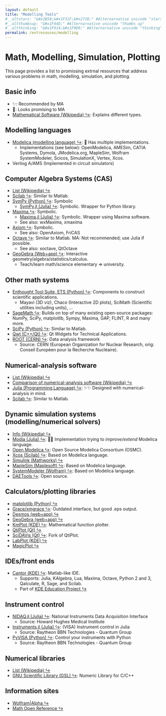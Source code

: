 ```yaml
---
layout: default
title: "Modelling Tools"
#__altstars: "&#x2B50;&#x1F31F;&#x2728;" #Alternarnative unicode "stars"
#__altthumbsup: "&#x1F44D;" #Alternarnative unicode "thumbs up"
#__altthinking: "&#x1F914;&#x1F9D0;" #Alternarnative unicode "thinking"
permalink: /extresouces/modelling
---
```

<!-- Reference-style links to make tables & lists more readable -->


# Math, Modelling, Simulation, Plotting

This page provides a list to promissing extrnal resources that address various problems in math, modelling, simulation, and plotting.

## Basic info
 - &#x2728;: Recommended by MA
 - &#x1F914;: Looks promising to MA
 - [Mathematical Software (Wikipedia) &#x21AA;](https://en.wikipedia.org/wiki/Mathematical_software): Explains different types.

## Modelling languages
 - [Modelica (modelling language) &#x21AA;](https://www.modelica.org/): &#x1F914; Has multiple implementations.
   - Implementations (see below): OpenModelica, AMESim, CATIA Systems, Dymola, JModelica.org, MapleSim, Wolfram SystemModeler, Scicos, SimulationX, Vertex, Xcos.
 - Verilog A/AMS (Implemented in circuit simulators)

## Computer Algebra Systems (CAS)
 - [List (Wikipedia) &#x21AA;](https://en.wikipedia.org/wiki/Computer_algebra_system)
 - [Scilab &#x21AA;](https://www.scilab.org/): Similar to Matlab.
 - [SymPy (Python) &#x21AA;](https://www.sympy.org/): Symbolic
   - [SymPy.jl (Julia) &#x21AA;](https://github.com/JuliaPy/SymPy.jl): Symbolic. Wrapper for Python library.
 - [Maxima &#x21AA;](http://maxima.sourceforge.net/): Symbolic.
   - [Maxima.jl (Julia) &#x21AA;](https://github.com/nsmith5/Maxima.jl): Symbolic. Wrapper using Maxima software.
   - See also: wxMaxima, xmaxima
 - [Axiom &#x21AA;](http://www.axiom-developer.org/): Symbolic.
   - See also: OpenAxiom, FriCAS
 - [Octave &#x21AA;](http://www.gnu.org/software/octave/): Similar to Matlab. MA: Not recommended; use Julia if possible.
   - See also: xoctave, QtOctave
 - [GeoGebra (Web+app) &#x21AA;](https://www.geogebra.org/): Interactive geometry/algebra/statistics/calculus.
   - Teach/learn math/science elementary &rArr; university.

## Other math systems
 - [Enthought Tool Suite, ETS (Python) &#x21AA;](https://docs.enthought.com/ets/): Components to construct scientific applications.
   - Mayavi (3D viz), Chaco (Interactive 2D plots), SciMath (Scientific utilities including units), ...
 - [SageMath &#x21AA;](https://www.sagemath.org/): Builds on top of many existing open-source packages: NumPy, SciPy, matplotlib, Sympy, Maxima, GAP, FLINT, R and many more.
 - [SciPy (Python) &#x21AA;](https://www.scipy.org/): Similar to Matlab.
 - [Qwt (C++/Qt) &#x21AA;](https://qwt.sourceforge.io/): Qt Widgets for Technical Applications.
 - [ROOT (CERN) &#x21AA;](https://root.cern/): Data analysis framework
   - Source: CERN (European Organization for Nuclear Research, orig: Conseil Européen pour la Recherche Nucléaire).

## Numerical-analysis software
 - [List (Wikipedia) &#x21AA;](https://en.wikipedia.org/wiki/Dynamic_simulation)
 - [Comparison of numerical-analysis software (Wikipedia) &#x21AA;](https://en.wikipedia.org/wiki/Comparison_of_numerical-analysis_software)
 - [Julia (Programming Language) &#x21AA;](https://julialang.org/): &#x2728;&#x2728; Designed with numerical-analysis in mind.
 - [Scilab &#x21AA;](https://www.scilab.org/): Similar to Matlab.

<a name="DynamicSim"></a>
## Dynamic simulation systems (modelling/numerical solvers)
 - [Info (Wikipedia) &#x21AA;](https://en.wikipedia.org/wiki/List_of_numerical-analysis_software)
 - [Modia (Julia) &#x21AA;](https://github.com/ModiaSim/Modia.jl): &#x1F914;&#x1F914; Implementation trying to *improve/extend* Modelica language.
 - [Open Modelica &#x21AA;](https://openmodelica.org/): Open Source Modelica Consortium (OSMC).
 - [Xcos (Scilab) &#x21AA;](https://www.scilab.org/software/xcos): Based on Modelica language.
 - [Simulink (Mathworks) &#x21AA;](https://www.mathworks.com/products/simulink.html)
 - [MapleSim (Maplesoft) &#x21AA;](https://www.maplesoft.com/products/maplesim/index.aspx): Based on Modelica language.
 - [SystemModeler (Wolfram) &#x21AA;](https://www.wolfram.com/system-modeler/): Based on Modelica language.
 - [DAETools &#x21AA;](http://daetools.sourceforge.net/html/index.html): Open source.

## Calculators/plotting libraries
 - [matplotlib (Python) &#x21AA;](http://matplotlib.sourceforge.net/)
 - [Grace/xmgrace &#x21AA;](http://matplotlib.sourceforge.net/): Outdated interface, but good .eps output.
 - [Desmos (web+app) &#x21AA;](https://www.desmos.com/)
 - [GeoGebra (web+app) &#x21AA;](https://www.geogebra.org/graphing)
 - [KmPlot (KDE) &#x21AA;](http://edu.kde.org/kmplot/): Mathematical function plotter.
 - [QtiPlot (Qt) &#x21AA;](https://www.qtiplot.com/)
 - [SciDAVis (Qt) &#x21AA;](http://scidavis.sourceforge.net/): Fork of QtiPlot.
 - [LabPlot (KDE) &#x21AA;](https://labplot.kde.org/)
 - [MagicPlot &#x21AA;](https://magicplot.com/)

## IDEs/front ends
 - [Cantor (KDE) &#x21AA;](http://www.kde.org/applications/education/cantor/): Matlab-like IDE.
   - Supports: Julia, KAlgebra, Lua, Maxima, Octave, Python 2 and 3, Qalculate, R, Sage, and Scilab.
   - Part of [KDE Education Project &#x21AA;](https://edu.kde.org/)

## Instrument control
 - [NIDAQ.jl (Julia) &#x21AA;](https://github.com/JaneliaSciComp/NIDAQ.jl): National Instruments Data Acquisition Interface
   - Source: Howard Hughes Medical Institute
 - [Instruments.jl (Julia) &#x21AA;](https://github.com/BBN-Q/Instruments.jl): (VISA) Instrument control in Julia
   - Source: Raytheon BBN Technologies - Quantum Group
 - [PyVISA (Python) &#x21AA;](https://pyvisa.readthedocs.io/en/latest/): Control your instruments with Python
   - Source: Raytheon BBN Technologies - Quantum Group

## Numerical libraries
 - [List (Wikipedia) &#x21AA;](https://en.wikipedia.org/wiki/List_of_numerical_libraries)
 - [GNU Scientific Library (GSL) &#x21AA;](http://www.gnu.org/software/gsl/): Numeric Library for C/C++

## Information sites
 - [Wolfram|Alpha &#x21AA;](https://www.wolframalpha.com/)
 - [Math Open Reference &#x21AA;](https://www.mathopenref.com/)
